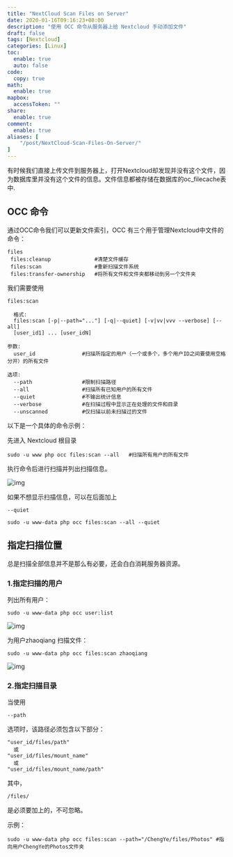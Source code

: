 ```yaml
---
title: "NextCloud Scan Files on Server"
date: 2020-01-16T09:16:23+08:00
description: "使用 OCC 命令从服务器上给 Nextcloud 手动添加文件"
draft: false
tags: [Nextcloud]
categories: [Linux]
toc:
  enable: true
  auto: false
code:
  copy: true
math:
  enable: true
mapbox:
  accessToken: ""
share:
  enable: true
comment:
  enable: true
aliases: [
    "/post/NextCloud-Scan-Files-On-Server/"
]
---
```


<!--more-->

有时候我们直接上传文件到服务器上，打开Nextcloud却发现并没有这个文件，因为数据库里并没有这个文件的信息。文件信息都被存储在数据库的oc_filecache表中.

## OCC 命令

通过OCC命令我们可以更新文件索引，OCC 有三个用于管理Nextcloud中文件的命令：

```
files
 files:cleanup              #清楚文件缓存
 files:scan                 #重新扫描文件系统
 files:transfer-ownership   #将所有文件和文件夹都移动到另一个文件夹
```

我们需要使用

```
files:scan 
```

```
  格式:
  files:scan [-p|--path="..."] [-q|--quiet] [-v|vv|vvv --verbose] [--all]
  [user_id1] ... [user_idN]

参数:
  user_id               #扫描所指定的用户（一个或多个，多个用户ID之间要使用空格分开）的所有文件

选项:
  --path                #限制扫描路径
  --all                 #扫描所有已知用户的所有文件
  --quiet               #不输出统计信息
  --verbose             #在扫描过程中显示正在处理的文件和目录
  --unscanned           #仅扫描以前未扫描过的文件
```

以下是一个具体的命令示例：

先进入 Nextcloud 根目录

```
sudo -u www php occ files:scan --all   #扫描所有用户的所有文件
```

执行命令后进行扫描并列出扫描信息。

![img](https://nashome-image-bucket.oss-accelerate.aliyuncs.com/Images/NextCloud/OCC/1.png)

如果不想显示扫描信息，可以在后面加上

```
--quiet
```

```
sudo -u www-data php occ files:scan --all --quiet
```

## 指定扫描位置

总是扫描全部信息并不是那么有必要，还会白白消耗服务器资源。

### 1.指定扫描的用户

列出所有用户：

```
sudo -u www-data php occ user:list
```

![img](https://nashome-image-bucket.oss-accelerate.aliyuncs.com/Images/NextCloud/OCC/2.png)

为用户zhaoqiang 扫描文件：

```
sudo -u www-data php occ files:scan zhaoqiang
```

![img](https://nashome-image-bucket.oss-accelerate.aliyuncs.com/Images/NextCloud/OCC/3.png)

### 2.指定扫描目录

当使用

```
--path
```

 选项时，该路径必须包含以下部分：

```
"user_id/files/path"
  或
"user_id/files/mount_name"
  或
"user_id/files/mount_name/path"
```

其中，

```
/files/
```

是必须要加上的，不可忽略。

示例：

```
sudo -u www-data php occ files:scan --path="/ChengYe/files/Photos" #指向用户ChengYe的Photos文件夹
```
